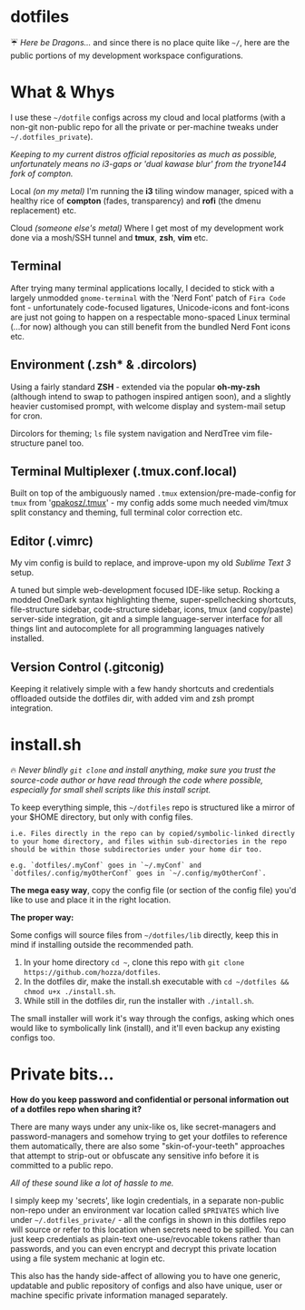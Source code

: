 # dotfiles
☔️ _Here be Dragons..._ and since there is no place quite like `~/`, here are the public portions of my development workspace configurations.

# What & Whys

I use these `~/dotfile` configs across my cloud and local platforms (with a non-git non-public repo for all the private or per-machine tweaks under `~/.dotfiles_private`).

_Keeping to my current distros official repositories as much as possible, unfortunately means no i3-gaps or 'dual kawase blur' from the tryone144 fork of compton._

Local _(on my metal)_ I'm running the **i3** tiling window manager, spiced with a healthy rice of **compton** (fades, transparency) and **rofi** (the dmenu replacement) etc. 

Cloud _(someone else's metal)_ Where I get most of my development work done via a mosh/SSH tunnel and **tmux**, **zsh**, **vim** etc.

## Terminal

After trying many terminal applications locally, I decided to stick with a largely unmodded `gnome-terminal` with the 'Nerd Font' patch of `Fira Code` font - unfortunately code-focused ligatures, Unicode-icons and font-icons are just not going to happen on a respectable mono-spaced Linux terminal (...for now) although you can still benefit from the bundled Nerd Font icons etc.

## Environment (.zsh* & .dircolors)

Using a fairly standard **ZSH** - extended via the popular **oh-my-zsh** (although intend to swap to pathogen inspired antigen soon), and a slightly heavier customised prompt, with welcome display and system-mail setup for cron. 

Dircolors for theming; `ls` file system navigation and NerdTree vim file-structure panel too.


## Terminal Multiplexer (.tmux.conf.local)

Built on top of the ambiguously named `.tmux` extension/pre-made-config for `tmux` from '[gpakosz/.tmux](https://github.com/gpakosz/.tmux)' - my config adds some much needed vim/tmux split constancy and theming, full terminal color correction etc.


## Editor (.vimrc)

My vim config is build to replace, and improve-upon my old _Sublime Text 3_ setup.

A tuned but simple web-development focused IDE-like setup. Rocking a modded OneDark syntax highlighting theme, super-spellchecking shortcuts, file-structure sidebar, code-structure sidebar, icons, tmux (and copy/paste) server-side integration, git and a simple language-server interface for all things lint and autocomplete for all programming languages natively installed.


## Version Control (.gitconig)

Keeping it relatively simple with a few handy shortcuts and credentials offloaded outside the dotfiles dir, with added vim and zsh prompt integration.


# install.sh

🔥 _Never blindly `git clone` and install anything, make sure you trust the source-code author or have read through the code where possible, especially for small shell scripts like this install script._

To keep everything simple, this `~/dotfiles` repo is structured like a mirror of your $HOME directory, but only with config files.

	i.e. Files directly in the repo can by copied/symbolic-linked directly to your home directory, and files within sub-directories in the repo should be within those subdirectories under your home dir too. 

	e.g. `dotfiles/.myConf` goes in `~/.myConf` and `dotfiles/.config/myOtherConf` goes in `~/.config/myOtherConf`.

**The mega easy way**, copy the config file (or section of the config file) you'd like to use and place it in the right location.

**The proper way:**

Some configs will source files from `~/dotfiles/lib` directly, keep this in mind if installing outside the recommended path.

1. In your home directory `cd ~`, clone this repo with `git clone https://github.com/hozza/dotfiles`.
2. In the dotfiles dir, make the install.sh executable with `cd ~/dotfiles && chmod u+x ./install.sh`.
3. While still in the dotfiles dir, run the installer with `./intall.sh`.

The small installer will work it's way through the configs, asking which ones would like to symbolically link (install), and it'll even backup any existing configs too.


# Private bits...

**How do you keep password and confidential or personal information out of a dotfiles repo when sharing it?** 

There are many ways under any unix-like os, like secret-managers and password-managers and somehow trying to get your dotfiles to reference them automatically, there are also some "skin-of-your-teeth" approaches that attempt to strip-out or obfuscate any sensitive info before it is committed to a public repo. 

_All of these sound like a lot of hassle to me._

I simply keep my 'secrets', like login credentials, in a separate non-public non-repo under an environment var location called `$PRIVATES` which live under `~/.dotfiles_private/` - all the configs in shown in this dotfiles repo will source or refer to this location when secrets need to be spilled. You can just keep credentials as plain-text one-use/revocable tokens rather than passwords, and you can even encrypt and decrypt this private location using a file system mechanic at login etc.

This also has the handy side-affect of allowing you to have one generic, updatable and public repository of configs and also have unique, user or machine specific private information managed separately.

